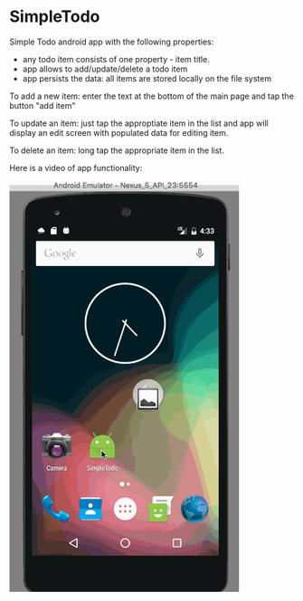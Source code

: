 # SimpleTodo

Simple Todo android app with the following properties:

- any todo item consists of one property - item title.
- app allows to add/update/delete a todo item
- app persists the data: all items are stored locally on the file system

To add a new item: enter the text at the bottom of the main page and tap the button "add item"

To update an item: just tap the approptiate item in the list and app will display an edit screen with populated data for editing item.

To delete an item: long tap the appropriate item in the list.

Here is a video of app functionality:
<br/><br/>
<img src="https://github.com/Orina/SimpleTodo/blob/master/app/simpleTodo.gif"/>
